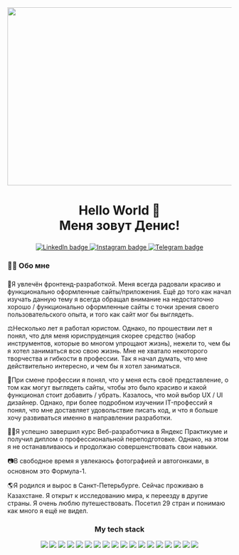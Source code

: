 <div align="center">
  <img height="400" width="600" src="https://media.giphy.com/media/v1.Y2lkPTc5MGI3NjExeXRhNTVoNmxpbDUya3pjNjR6cTY5MTduenY4NTJqaDRhaGhzZ3VmcSZlcD12MV9pbnRlcm5hbF9naWZfYnlfaWQmY3Q9Zw/2IudUHdI075HL02Pkk/giphy.gif"  />
</div>


###

<h1 align="center">Hello World 🖖 <br>Меня зовут Денис! <br> </h1></h1>

###

<div align="center">
  <a href="https://www.linkedin.com/in/borove4ik/-955b71a7/" target="_blank">
    <img src="https://img.shields.io/badge/LinkedIn-0077B5?style=for-the-badge&logo=linkedin&logoColor=white" alt="LinkedIn badge"/>
  </a>
  <a href="https://www.instagram.com/borove4ik/" target="_blank">
    <img src="https://img.shields.io/badge/Instagram-fe4164?style=for-the-badge&logo=instagram&logoColor=white" alt="Instagram badge" />
  </a>
  <a href="https://t.me/borove4ik" target="_blank">
      <img src="https://img.shields.io/badge/-Telegram-0088cc.svg?style=for-the-badge&logo=telegram&logoColor=white" alt="Telegram badge">
  </a>

###

<h3 align="left">👩‍💻  Обо мне</h3>

###

<p align="left">🐧Я увлечён фронтенд-разработкой. Меня всегда радовали красиво и функционально оформленные сайты/приложения.
Ещё до того как начал изучать данную тему я всегда обращал внимание на недостаточно хорошо / функционально оформленные сайты с точки зрения своего пользовательского опыта, и того как сайт мог бы выглядеть.</p>

<p align="left">⚖️Несколько лет я работал юристом. Однако, по прошествии лет я понял, что для меня юриспруденция скорее средство (набор инструментов, которые во многом упрощают жизнь), нежели то, чем бы я хотел заниматься всю свою жизнь. Мне не хватало некоторого творчества и гибкости в профессии. Так я начал думать, что мне действительно интересно, и чем бы я хотел заниматься. </p>

<p align="left">👀При смене профессии я понял, что у меня есть своё представление, о том как могут выглядеть сайты, чтобы это было красиво и какой функционал стоит добавить / убрать.
Казалось, что мой выбор UX / UI дизайнер. Однако, при более подробном изучении IT-профессий я понял, что мне доставляет удовольствие писать код, и что я больше хочу развиваться именно в направлении разработки.</p>

<p align="left">👨‍🎓Я успешно завершил курс Веб-разработчика в Яндекс Практикуме и получил диплом о профессиональной переподготовке. Однако, на этом я не останавливаюсь и продолжаю совершенствовать свои навыки.</p>

<p align="left">📷В свободное время я увлекаюсь фотографией и автогонками, в основном это Формула-1.</p>

<p align="left">🌎Я родился и вырос в Санкт-Петерьбурге. Сейчас проживаю в Казахстане. Я открыт к исследованию мира, к переезду в другие страны. Я очень люблю путешествовать. Посетил 29 стран и понимаю как много я ещё не видел.</p>

###


### My tech stack

<img src="https://img.shields.io/badge/Javascript-008B8B?style=for-the-badge&logo=javascript&logoColor=black"> <img src="https://img.shields.io/badge/HTML-black?style=for-the-badge&logo=HTML5&logoColor=FF4500"> <img src="https://img.shields.io/badge/CSS-white?style=for-the-badge&logo=CSS3&logoColor=black"> <img src="https://img.shields.io/badge/React-black?style=for-the-badge&logo=React&logoColor=00FFFF"> <img src="https://img.shields.io/badge/Git-FF4500?style=for-the-badge&logo=Git&logoColor=black"> <img src="https://img.shields.io/badge/Figma-black?style=for-the-badge&logo=Figma&logoColor=FF00FF"> <img src="https://img.shields.io/badge/Node JS-228B22?style=for-the-badge&logo=nodedotjs&logoColor=black"> <img src="https://img.shields.io/badge/Express JS-black?style=for-the-badge&logo=express&logoColor=FF69B4"> <img src="https://img.shields.io/badge/Mongo DB-228B22?style=for-the-badge&logo=mongodb&logoColor=black"> <img src="https://img.shields.io/badge/JWT-black?style=for-the-badge&logo=jsonwebtokens&logoColor=7FFFD4"> <img src="https://img.shields.io/badge/Vite-8A2BE2?style=for-the-badge&logo=vite&logoColor=FF6347"> <img src="https://img.shields.io/badge/prettier-black?style=for-the-badge&logo=prettier&logoColor=C0C0C0"> <img src="https://img.shields.io/badge/VS Code-191970?style=for-the-badge&logo=visualstudiocode&logoColor=00FFFF"> <img src="https://img.shields.io/badge/webpack-black?style=for-the-badge&logo=webpack&logoColor=FFFAFA"> <img src="https://img.shields.io/badge/postman-FF4500?style=for-the-badge&logo=postman&logoColor=483D8B"> <img src="https://img.shields.io/badge/es lint-black?style=for-the-badge&logo=eslint&logoColor=4169E1"> <img src="https://img.shields.io/badge/npm-B22222?style=for-the-badge&logo=npm&logoColor=white"> <img src="https://img.shields.io/badge/nginx-black?style=for-the-badge&logo=nginx&logoColor=7FFF00">
